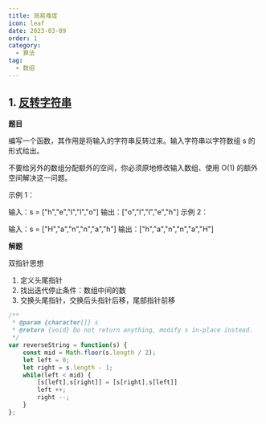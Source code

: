 ```yaml
---
title: 简易难度
icon: leaf
date: 2023-03-09
order: 1
category:
  - 算法
tag:
  - 数组
---
```


## 1. [反转字符串](https://leetcode-cn.com/leetbook/read/top-interview-questions-easy/xnhbqj/)


**题目**

编写一个函数，其作用是将输入的字符串反转过来。输入字符串以字符数组 s 的形式给出。

不要给另外的数组分配额外的空间，你必须原地修改输入数组、使用 O(1) 的额外空间解决这一问题。

示例 1：

输入：s = ["h","e","l","l","o"]
输出：["o","l","l","e","h"]
示例 2：

输入：s = ["H","a","n","n","a","h"]
输出：["h","a","n","n","a","H"]

**解题**

双指针思想

1. 定义头尾指针
2. 找出迭代停止条件：数组中间的数
3. 交换头尾指针，交换后头指针后移，尾部指针前移

```js
/**
 * @param {character[]} s
 * @return {void} Do not return anything, modify s in-place instead.
 */
var reverseString = function(s) {
    const mid = Math.floor(s.length / 2);
    let left = 0;
    let right = s.length - 1;
    while(left < mid) {
        [s[left],s[right]] = [s[right],s[left]]
        left ++;
        right --;
    }
};
```

# 
